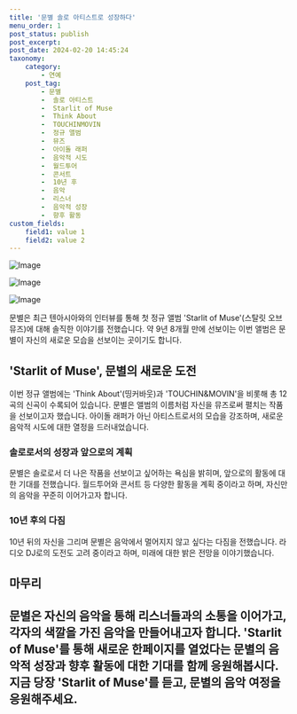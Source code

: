 ```yaml
---
title: '문별 솔로 아티스트로 성장하다'
menu_order: 1
post_status: publish
post_excerpt: 
post_date: 2024-02-20 14:45:24
taxonomy:
    category:
        - 연예
    post_tag:
        - 문별
        -  솔로 아티스트
        -  Starlit of Muse
        -  Think About
        -  TOUCHINMOVIN
        -  정규 앨범
        -  뮤즈
        -  아이돌 래퍼
        -  음악적 시도
        -  월드투어
        -  콘서트
        -  10년 후
        -  음악
        -  리스너
        -  음악적 성장
        -  향후 활동
custom_fields:
    field1: value 1
    field2: value 2
---
```


![Image](https://ssl.pstatic.net/mimgnews/image/312/2024/02/20/0000649852_001_20240220080201382.jpg?type=w540)

![Image](https://mimgnews.pstatic.net/image/312/2024/02/20/0000649852_002_20240220080201414.jpg?type=w540)

![Image](https://ssl.pstatic.net/mimgnews/image/312/2024/02/20/0000649852_003_20240220080201454.jpg?type=w540)

문별은 최근 텐아시아와의 인터뷰를 통해 첫 정규 앨범 'Starlit of Muse'(스탈릿 오브 뮤즈)에 대해 솔직한 이야기를 전했습니다. 약 9년 8개월 만에 선보이는 이번 앨범은 문별이 자신의 새로운 모습을 선보이는 곳이기도 합니다. 
## 'Starlit of Muse', 문별의 새로운 도전
이번 정규 앨범에는 'Think About'(띵커바웃)과 'TOUCHIN&MOVIN'을 비롯해 총 12곡의 신곡이 수록되어 있습니다. 문별은 앨범의 이름처럼 자신을 뮤즈로써 펼치는 작품을 선보이고자 했습니다. 아이돌 래퍼가 아닌 아티스트로서의 모습을 강조하며, 새로운 음악적 시도에 대한 열정을 드러내었습니다.
### 솔로로서의 성장과 앞으로의 계획
문별은 솔로로서 더 나은 작품을 선보이고 싶어하는 욕심을 밝히며, 앞으로의 활동에 대한 기대를 전했습니다. 월드투어와 콘서트 등 다양한 활동을 계획 중이라고 하며, 자신만의 음악을 꾸준히 이어가고자 합니다.
### 10년 후의 다짐
10년 뒤의 자신을 그리며 문별은 음악에서 멀어지지 않고 싶다는 다짐을 전했습니다. 라디오 DJ로의 도전도 고려 중이라고 하며, 미래에 대한 밝은 전망을 이야기했습니다.
## 마무리
문별은 자신의 음악을 통해 리스너들과의 소통을 이어가고, 각자의 색깔을 가진 음악을 만들어내고자 합니다. 'Starlit of Muse'를 통해 새로운 한페이지를 열었다는 문별의 음악적 성장과 향후 활동에 대한 기대를 함께 응원해봅시다. 지금 당장 'Starlit of Muse'를 듣고, 문별의 음악 여정을 응원해주세요.
---

